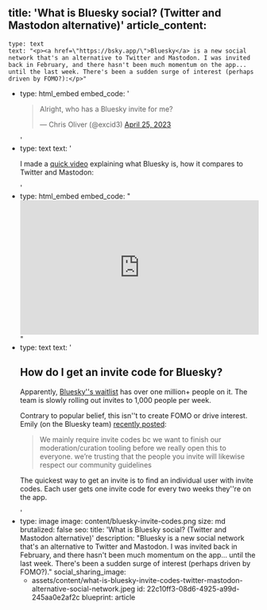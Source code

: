 title: 'What is Bluesky social? (Twitter and Mastodon alternative)'
article_content:
  -
    type: text
    text: "<p><a href=\"https://bsky.app/\">Bluesky</a> is a new social network that's an alternative to Twitter and Mastodon. I was invited back in February, and there hasn't been much momentum on the app... until the last week. There's been a sudden surge of interest (perhaps driven by FOMO?):</p>"
  -
    type: html_embed
    embed_code: '<blockquote class="twitter-tweet tw-align-center"><p lang="en" dir="ltr">Alright, who has a Bluesky invite for me?</p>&mdash; Chris Oliver (@excid3) <a href="https://twitter.com/excid3/status/1650961731722653696?ref_src=twsrc%5Etfw">April 25, 2023</a></blockquote> <script async src="https://platform.twitter.com/widgets.js" charset="utf-8"></script>'
  -
    type: text
    text: '<p>I made a <a href="https://www.youtube.com/watch?v=bs0VXcCs69Q">quick video</a> explaining what Bluesky is, how it compares to Twitter and Mastodon:</p>'
  -
    type: html_embed
    embed_code: "<style>.embed-container { position: relative; padding-bottom: 56.25%; height: 0; overflow: hidden; max-width: 100%; } .embed-container iframe, .embed-container object, .embed-container embed { position: absolute; top: 0; left: 0; width: 100%; height: 100%; }</style><div class='embed-container'><iframe src='https://www.youtube.com/embed/bs0VXcCs69Q?rel=0' frameborder='0' allowfullscreen></iframe></div>"
  -
    type: text
    text: '<h2>How do I get an invite code for Bluesky?</h2><p>Apparently, <a href="https://bsky.app/">Bluesky''s waitlist</a>&nbsp;has over one million+ people on it. The team is slowly rolling out invites to 1,000 people per week.&nbsp;</p><p>Contrary to popular belief, this isn''t to create FOMO or drive interest. Emily (on the Bluesky team) <a href="https://bsky.app/profile/emily.bsky.team/post/3ju7ubhkakk2t">recently posted</a>:</p><blockquote><p>We mainly require invite codes bc we want to finish our moderation/curation tooling before we really open this to everyone. we’re trusting that the people you invite will likewise respect our community guidelines</p></blockquote><p>The quickest way to get an invite is to find an individual user with invite codes. Each user gets one invite code for every two weeks they''re on the app.&nbsp;<br></p>'
  -
    type: image
    image: content/bluesky-invite-codes.png
    size: md
    brutalized: false
seo:
  title: 'What is Bluesky social? (Twitter and Mastodon alternative)'
  description: "Bluesky is a new social network that's an alternative to Twitter and Mastodon. I was invited back in February, and there hasn't been much momentum on the app... until the last week. There's been a sudden surge of interest (perhaps driven by FOMO?)."
social_sharing_image:
    - assets/content/what-is-bluesky-invite-codes-twitter-mastodon-alternative-social-network.jpeg
id: 22c10ff3-08d6-4925-a99d-245aa0e2af2c
blueprint: article
